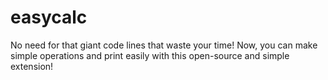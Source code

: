 # easycalc
No need for that giant code lines that waste your time! Now, you can make simple operations and print easily with this open-source and simple extension!
